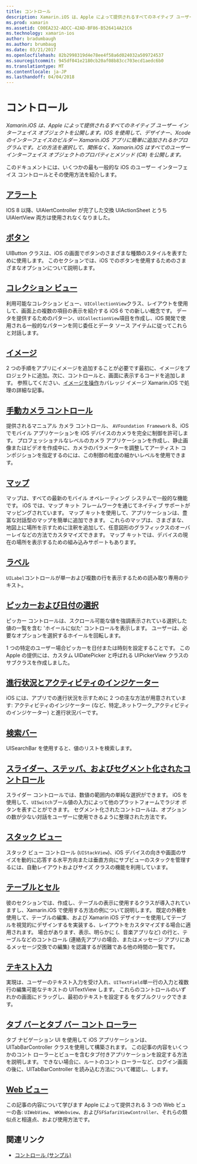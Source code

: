 ```yaml
---
title: コントロール
description: Xamarin.iOS は、Apple によって提供されるすべてのネイティブ ユーザー インターフェイス オブジェクトを公開します。 IOS を使用して、デザイナー、Xcode のインターフェイスのビルダー Xamarin.iOS アプリに簡単に追加されるかプログラムです。 どの方法を選択して、関係なく、Xamarin.iOS はすべてのユーザー インターフェイス オブジェクトのプロパティとメソッド (C#) を公開します。
ms.prod: xamarin
ms.assetid: C00EA232-ADCC-42AD-BF86-B526414A21C6
ms.technology: xamarin-ios
author: bradumbaugh
ms.author: brumbaug
ms.date: 03/21/2017
ms.openlocfilehash: 82b2998319d4e78ee4f58a6d024032a509724537
ms.sourcegitcommit: 945df041e2180cb20af08b83cc703ecd1aedc6b0
ms.translationtype: MT
ms.contentlocale: ja-JP
ms.lasthandoff: 04/04/2018
---
```

# <a name="controls"></a>コントロール

_Xamarin.iOS は、Apple によって提供されるすべてのネイティブ ユーザー インターフェイス オブジェクトを公開します。IOS を使用して、デザイナー、Xcode のインターフェイスのビルダー Xamarin.iOS アプリに簡単に追加されるかプログラムです。どの方法を選択して、関係なく、Xamarin.iOS はすべてのユーザー インターフェイス オブジェクトのプロパティとメソッド (C#) を公開します。_

このドキュメントには、いくつかの最も一般的な iOS のユーザー インターフェイス コントロールとその使用方法を紹介します。

## <a name="alertsalertsmd"></a>[アラート](alerts.md)

IOS 8 以降、UIAlertController が完了した交換 UIActionSheet とうち UIAlertView 両方は使用されなくなりました。

## <a name="buttonsbuttonsmd"></a>[ボタン](buttons.md)

UIButton クラスは、iOS の画面でボタンのさまざまな種類のスタイルを表すために使用します。 このセクションでは、iOS でのボタンを使用するためのさまざまなオプションについて説明します。

## <a name="collection-viewsuicollectionviewmd"></a>[コレクション ビュー](uicollectionview.md)

利用可能なコレクション ビュー、`UICollectionView`クラス、レイアウトを使用して、画面上の複数の項目の表示を紹介する iOS 6 での新しい概念です。 データを提供するためのパターン、`UICollectionView`項目を作成し、iOS 開発で使用される一般的なパターンを同じ委任とデータ ソース アイテムに従ってこれらと対話します。

## <a name="imagesimagemd"></a>[イメージ](image.md)

2 つの手順をアプリにイメージを追加することが必要です最初に、イメージをプロジェクトに追加。次に、コントロールと、画面に表示するコードを追加します。 参照してください、[イメージを操作](~/ios/app-fundamentals/images-icons/index.md)カバレッジ イメージ Xamarin.iOS で処理の詳細な記事。

## <a name="manual-camera-controlsintro-to-manual-camera-controlsmd"></a>[手動カメラ コントロール](intro-to-manual-camera-controls.md)

提供されるマニュアル カメラ コントロール、 `AVFoundation Framework` 8、iOS でモバイル アプリケーションを iOS デバイスのカメラを完全に制御を許可します。 プロフェッショナルなレベルのカメラ アプリケーションを作成し、静止画像またはビデオを作成中に、カメラのパラメーターを調整してアーティスト コンポジションを指定するのには、この制御の粒度の細かいレベルを使用できます。

## <a name="mapsios-mapsindexmd"></a>[マップ](ios-maps/index.md)

マップは、すべての最新のモバイル オペレーティング システムで一般的な機能です。 iOS では、マップ キット フレームワークを通じてネイティブ サポートがマッピングされています。 マップ キットを使用して、アプリケーションは、豊富な対話型のマップを簡単に追加できます。 これらのマップは、さまざまな、地図上に場所を示すために注釈を追加して、任意図形のグラフィックスのオーバーレイなどの方法でカスタマイズできます。 マップ キットでは、デバイスの現在の場所を表示するための組み込みサポートもあります。

## <a name="labelslabelsmd"></a>[ラベル](labels.md)

`UILabel`コントロールが単一および複数の行を表示するための読み取り専用のテキスト。

## <a name="pickers-and-date-pickerspickermd"></a>[ピッカーおよび日付の選択](picker.md)

ピッカー コントロールは、スクロール可能な値を強調表示されている選択した値の一覧を含む 'ホイールに似た' コントロールを表示します。 ユーザーは、必要なオプションを選択するホイールを回転します。

1 つの特定のユーザー場合ピッカーを日付または時刻を設定することです。 この Apple の提供には、カスタム UIDatePicker と呼ばれる UIPickerView クラスのサブクラスを作成しました。

## <a name="progress-and-activity-indicatorsprogress-activity-indicatormd"></a>[進行状況とアクティビティのインジケーター](progress-activity-indicator.md)

iOS には、アプリでの進行状況を示すために 2 つの主な方法が用意されています: アクティビティのインジケーター (など、特定_ネットワーク_アクティビティのインジケーター) と進行状況バーです。

## <a name="search-barssearchbarmd"></a>[検索バー](searchbar.md)

UISearchBar を使用すると、値のリストを検索します。 

## <a name="sliders-steppers-and-segmented-controlsslider-switch-segmented-controlsmd"></a>[スライダー、ステッパ、およびセグメント化されたコントロール](slider-switch-segmented-controls.md)

スライダー コントロールでは、数値の範囲内の単純な選択ができます。 iOS を使用して、`UISwitch`ブール値の入力によって他のプラットフォームでラジオ ボタンを表すことができます。 セグメント化されたコントロールは、オプションの数が少ない対話をユーザーに使用できるように整理された方法です。

## <a name="stack-viewuistackviewmd"></a>[スタック ビュー](uistackview.md)

スタック ビュー コントロール (`UIStackView`)、iOS デバイスの向きや画面のサイズを動的に応答する水平方向または垂直方向にサブビューのスタックを管理するには、自動レイアウトおよびサイズ クラスの機能を利用しています。

## <a name="tables-and-cellstablesindexmd"></a>[テーブルとセル](tables/index.md)

彼のセクションでは、作成し、テーブルの表示に使用するクラスが導入されていますし、Xamarin.iOS で使用する方法の例について説明します。 既定の外観を使用して、テーブルの編集、および Xamarin iOS デザイナーを使用してテーブルを視覚的にデザインするを実装する、レイアウトをカスタマイズする場合に適用されます。 場合があります、表示、明らかに (、音楽アプリなど) の行と、テーブルなどのコントロール (連絡先アプリの場合、またはメッセージ アプリにあるメッセージ交換での編集) を認識するが困難である他の時間の一覧です。

## <a name="text-inputtext-inputmd"></a>[テキスト入力](text-input.md)

実現は、ユーザーのテキスト入力を受け入れ、`UITextField`単一行の入力と複数行の編集可能なテキストの UITextView します。 これらのコントロールのいずれかの画面にドラッグし、最初のテキストを設定する をダブルクリックできます。

## <a name="tab-bars-and-tab-bar-controllerscreating-tabbed-applicationsmd"></a>[タブ バーとタブ バー コント ローラー](creating-tabbed-applications.md)

タブ ナビゲーション UI を使用して iOS アプリケーションは、UITabBarController クラスを使用して構築されます。 この記事の内容をいくつかのコント ローラーとビューを含むタブ付きアプリケーションを設定する方法を説明します。 できない場合に、ルートのコント ローラーなど、ログイン画面の後に、UITabBarController を読み込む方法について確認し、します。

## <a name="web-viewsuiwebviewmd"></a>[Web ビュー](uiwebview.md)

この記事の内容について学びます Apple によって提供される 3 つの Web ビューの各: `UIWebView`、 `WKWebview`、および`SFSafariViewController`、それらの類似点と相違点、および使用方法です。

## <a name="related-links"></a>関連リンク

- [コントロール (サンプル)](https://developer.xamarin.com/samples/Controls/)

